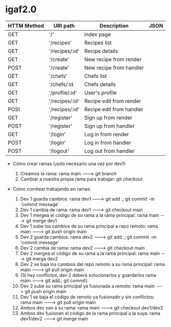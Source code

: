 # igaf2.0


| HTTM Method   |  URI path     |  Description  |  JSON        |
| ------------- | ------------- | ------------- | ------------- |
| GET | '/' | index page |
| GET | '/recipes' | Recipes list |
| GET | '/recipes/:id'| Recipe details |
| GET | '/create' | New recipe from render |
| POST | '/create' | New recipe from handler |
| GET | '/chefs' | Chefs list |
| GET | '/chefs/:id | Chefs details |
| GET | '/profile/:id' | User's profile |
| GET | '/recipes/:id' | Recipe edit from render |
| POSt | '/recipes/:id' | Recipe edit from handler |
| GET | '/register' | Sign up from render |
| POST | '/register' | Sign up from handler |
| GET | '/login' | Log in from render |
| POST | '/login' | Log in from handler |
| POST | '/logout' | Log out from handler |










- Cómo crear ramas (¡solo necesario una vez por dev!):
    1. Creamos la rama: rama main ---> git branch <nombre-de-la-rama>
    2. Cambiar a nuestra propia rama para trabajar: git checkout <nombre-de-la-rama>

- Cómo comitear trabajando en ramas:
    1. Dev 1 guarda cambios: rama dev1 ---> git add .; git commit -m 'commit message'
    2. Dev 1 cambia de rama: rama dev1 ---> git checkout main
    3. Dev 1 mergea el código de su rama a la rama principal: rama main ---> git merge dev1
    4. Dev 1 sube los cambios de su rama principal a repo remoto: rama main ---> git push origin main
    5. Dev 2 guarda cambios: rama dev2 ---> git add .; git commit -m 'commit message'
    6. Dev 2 cambia de rama: rama dev2 ---> git checkout main
    7. Dev 2 mergea el código de su rama a la rama principal: rama main ---> git merge dev2
    8. Dev 2 se baja los cambios del repo remoto a su rama principal: rama main ---> git pull origin main
    9. (Si hay conflictos, dev 2 deberá solucionarlos y guardarlos rama main ---> git add.; git commit)
    10. Dev 2 sube su rama principal ya fusionada a remoto: rama main ---> git push origin main
    11. Dev 1 se baja el código de remoto ya fusionado y sin conflictos: rama main ---> git pull origin main
    12. Ambos dev van a su rama: rama main ---> git checkout dev1/dev2
    13. Ambos dev fusionan el código de la rama principal a la suya: rama dev1/dev2 ---> git merge main
